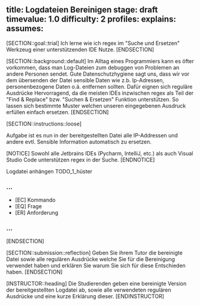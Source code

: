 title: Logdateien Bereinigen
stage: draft
timevalue: 1.0
difficulty: 2
profiles:
explains:
assumes:
---
[SECTION::goal::trial]
Ich lerne wie ich regex im "Suche und Ersetzen" Werkzeug einer unterstützenden IDE Nutze.
[ENDSECTION]

[SECTION::background::default]
Im Alltag eines Programmiers kann es öfter vorkommen, dass man Log-Dateien zum debuggen von Problemen an andere Personen
sendet. Gute Datenschutzhygiene sagt uns, dass wir vor dem übersenden der Datei sensible Daten wie z.b. Ip-Adressen,
personenbezogene Daten o.ä. entfernen sollten. Dafür eignen sich reguläre Ausdrücke Hervorragend, da die meisten IDEs
inzwischen regex als Teil der "Find & Replace" bzw. "Suchen & Ersetzen" Funktion unterstützen. 
So lassen sich bestimmte Muster welchen unseren eingegebenen Ausdruck erfüllen einfach ersetzen.
[ENDSECTION]

[SECTION::instructions::loose]

Aufgabe ist es nun in der bereitgestellten Datei alle IP-Addressen und andere evtl. Sensible Information automatisch zu
ersetzen.

[NOTICE]
Sowohl alle Jetbrains IDEs (Pycharm, IntelliJ, etc.) als auch Visual Studio Code unterstützen regex in der Suche.
[ENDNOTICE]

Logdatei anhängen TODO_1_hüster

### ...

- [EC] Kommando
- [EQ] Frage
- [ER] Anforderung

### ...

[ENDSECTION]

[SECTION::submission::reflection]
Geben Sie ihrem Tutor die bereinigte Datei sowie alle regulären Ausdrücke welche Sie für die Bereinigung 
verwendet haben und erklären Sie warum Sie sich für diese Entschieden haben.
[ENDSECTION]

[INSTRUCTOR::heading]
Die Studierenden geben eine bereinigte Version der bereitgestellten Logdatei ab, sowie alle verwendeten regulären
Ausdrücke und eine kurze Erklärung dieser.
[ENDINSTRUCTOR]
